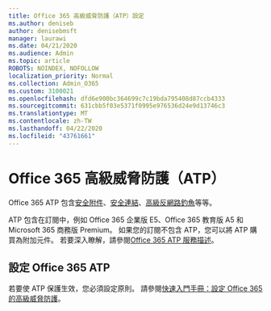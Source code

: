 ```yaml
---
title: Office 365 高級威脅防護（ATP）設定
ms.author: deniseb
author: denisebmsft
manager: laurawi
ms.date: 04/21/2020
ms.audience: Admin
ms.topic: article
ROBOTS: NOINDEX, NOFOLLOW
localization_priority: Normal
ms.collection: Admin_O365
ms.custom: 3100021
ms.openlocfilehash: dfd6e900bc364699c7c19bda795408d87ccb4333
ms.sourcegitcommit: 631cbb5f03e5371f0995e976536d24e9d13746c3
ms.translationtype: MT
ms.contentlocale: zh-TW
ms.lasthandoff: 04/22/2020
ms.locfileid: "43761661"
---
```

# <a name="office-365-advanced-threat-protection-atp"></a>Office 365 高級威脅防護（ATP）

Office 365 ATP 包含[安全附件](https://docs.microsoft.com/office365/securitycompliance/atp-safe-attachments)、[安全連結](https://docs.microsoft.com/office365/securitycompliance/atp-safe-links)、[高級反網路釣魚](https://docs.microsoft.com/office365/securitycompliance/atp-anti-phishing)等等。 

ATP 包含在訂閱中，例如 Office 365 企業版 E5、Office 365 教育版 A5 和 Microsoft 365 商務版 Premium。 如果您的訂閱不包含 ATP，您可以將 ATP 購買為附加元件。 若要深入瞭解，請參閱[Office 365 ATP 服務描述](https://docs.microsoft.com/office365/servicedescriptions/office-365-advanced-threat-protection-service-description)。

## <a name="set-up-office-365-atp"></a>設定 Office 365 ATP

若要使 ATP 保護生效，您必須設定原則。 請參閱[快速入門手冊：設定 Office 365 的高級威脅防護](https://docs.microsoft.com/office365/securitycompliance/checklist-atp-setup)。

